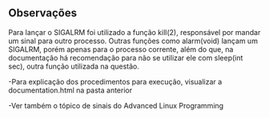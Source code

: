 ## Observações
Para lançar o SIGALRM foi utilizado a função kill(2), responsável por mandar um sinal para outro processo. Outras funções como alarm(void) lançam um SIGALRM, porém apenas para o processo corrente, além do que, na documentação há recomendação para não se utilizar ele com sleep(int sec), outra função utilizada na questão.

-Para explicação dos procedimentos para execução, visualizar a documentation.html na pasta anterior

-Ver também o tópico de sinais do Advanced Linux Programming
